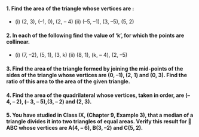 #### 1. Find the area of the triangle whose vertices are :
* (i) (2, 3), (–1, 0), (2, – 4) (ii) (–5, –1), (3, –5), (5, 2)
#### 2. In each of the following find the value of ‘k’, for which the points are collinear.
* (i) (7, –2), (5, 1), (3, k) (ii) (8, 1), (k, – 4), (2, –5)
#### 3. Find the area of the triangle formed by joining the mid-points of the sides of the triangle whose vertices are (0, –1), (2, 1) and (0, 3). Find the ratio of this area to the area of the given triangle.
#### 4. Find the area of the quadrilateral whose vertices, taken in order, are (– 4, – 2), (– 3, – 5),(3, – 2) and (2, 3).
#### 5. You have studied in Class IX, (Chapter 9, Example 3), that a median of a triangle divides it into two triangles of equal areas. Verify this result for  ABC whose vertices are A(4, – 6), B(3, –2) and C(5, 2).
